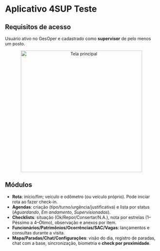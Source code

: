 # Aplicativo 4SUP Teste
 
## Requisitos de acesso
Usuário ativo no GesOper e cadastrado como **supervisor** de pelo menos um posto.

<p align="center">
  <img src="https://i.ibb.co/LdFPYtRq/tela-inicial-app.png" alt="Tela principal" width="400">
</p>



## Módulos
- **Rota**: início/fim; veículo e odômetro (ou veículo próprio). Pode iniciar rota ao fazer check-in.
- **Agendas**: criação (tipo/turno/urgência/justificativa) e lista por status (*Aguardando*, *Em andamento*, *Supervisionadas*).
- **Checklists**: situação (Ok/Repor/Consertar/N.A.), nota por estrelas (1–Péssimo a 4–Ótimo), observação e anexos por item.
- **Funcionários/Patrimônios/Ocorrências/SAC/Vagas**: lançamentos e consultas durante a visita.
- **Mapa/Paradas/Chat/Configurações**: visão do dia, registro de paradas, chat com a base, sincronização, biometria e **check por proximidade**.

